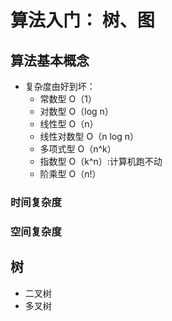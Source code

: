 # 算法入门： 树、图
## 算法基本概念
* 复杂度由好到坏：
    * 常数型 O（1）
    * 对数型 O（log n）
    * 线性型 O（n）
    * 线性对数型 O（n log n）
    * 多项式型 O（n^k）
    * 指数型 O（k^n）:计算机跑不动 
    * 阶乘型 O（n!）
### 时间复杂度
### 空间复杂度
## 树
* 二叉树
* 多叉树